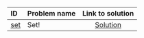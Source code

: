 | ID | Problem name | Link to solution |
|:---|:---|:---:|
| [set](https://open.kattis.com/problems/set) | Set! | [Solution](https://github.com/versenyi98/kattis-solutions/tree/main/solutions/set)|
